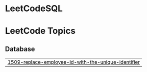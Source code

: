 # LeetCodeSQL
<!---LeetCode Topics Start-->
# LeetCode Topics
## Database
|  |
| ------- |
| [1509-replace-employee-id-with-the-unique-identifier](https://github.com/Dash-Bichitra/LeetCodeSQL/tree/master/1509-replace-employee-id-with-the-unique-identifier) |
<!---LeetCode Topics End-->